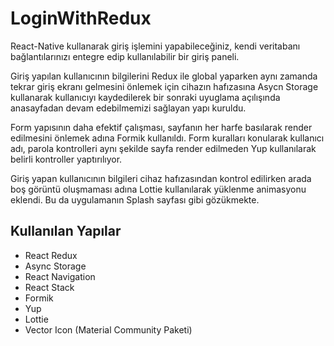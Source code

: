 # LoginWithRedux
React-Native kullanarak giriş işlemini yapabileceğiniz, kendi veritabanı bağlantılarınızı entegre edip kullanılabilir bir giriş paneli.

Giriş yapılan kullanıcının bilgilerini Redux ile global yaparken aynı zamanda tekrar giriş ekranı gelmesini önlemek için cihazın hafızasına Asycn Storage kullanarak kullanıcıyı kaydedilerek bir sonraki uyuglama açılışında anasayfadan devam edebilmemizi sağlayan yapı kuruldu.

Form yapısının daha efektif çalışması, sayfanın her harfe basılarak render edilmesini önlemek adına Formik kullanıldı. Form kuralları konularak kullanıcı adı, parola kontrolleri
aynı şekilde sayfa render edilmeden Yup kullanılarak belirli kontroller yaptırılıyor.

Giriş yapan kullanıcının bilgileri cihaz hafızasından kontrol edilirken arada boş görüntü oluşmaması adına Lottie kullanılarak yüklenme animasyonu eklendi. Bu da uygulamanın Splash sayfası gibi gözükmekte.
## Kullanılan Yapılar
- React Redux
- Async Storage
- React Navigation
- React Stack
- Formik
- Yup
- Lottie
- Vector Icon (Material Community Paketi)
